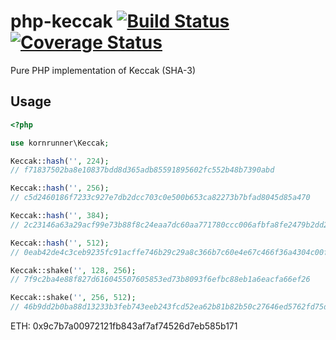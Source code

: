 # php-keccak [![Build Status](https://travis-ci.org/kornrunner/php-keccak.svg?branch=master)](https://travis-ci.org/kornrunner/php-keccak)  [![Coverage Status](https://coveralls.io/repos/github/kornrunner/php-keccak/badge.svg?branch=master)](https://coveralls.io/github/kornrunner/php-keccak?branch=master)
Pure PHP implementation of Keccak (SHA-3)

## Usage

```php
<?php

use kornrunner\Keccak;

Keccak::hash('', 224);
// f71837502ba8e10837bdd8d365adb85591895602fc552b48b7390abd

Keccak::hash('', 256);
// c5d2460186f7233c927e7db2dcc703c0e500b653ca82273b7bfad8045d85a470

Keccak::hash('', 384);
// 2c23146a63a29acf99e73b88f8c24eaa7dc60aa771780ccc006afbfa8fe2479b2dd2b21362337441ac12b515911957ff

Keccak::hash('', 512);
// 0eab42de4c3ceb9235fc91acffe746b29c29a8c366b7c60e4e67c466f36a4304c00fa9caf9d87976ba469bcbe06713b435f091ef2769fb160cdab33d3670680e

Keccak::shake('', 128, 256);
// 7f9c2ba4e88f827d616045507605853ed73b8093f6efbc88eb1a6eacfa66ef26

Keccak::shake('', 256, 512);
// 46b9dd2b0ba88d13233b3feb743eeb243fcd52ea62b81b82b50c27646ed5762fd75dc4ddd8c0f200cb05019d67b592f6fc821c49479ab48640292eacb3b7c4be
```

ETH: 0x9c7b7a00972121fb843af7af74526d7eb585b171
